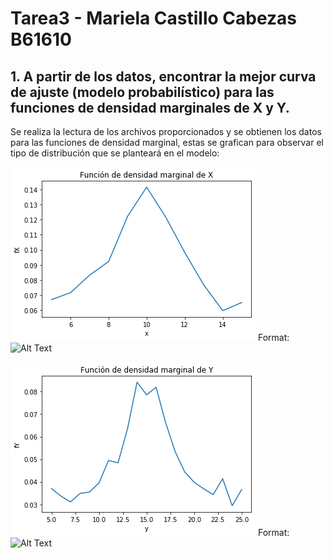 # Tarea3  - Mariela Castillo Cabezas B61610
## 1. A partir de los datos, encontrar la mejor curva de ajuste (modelo probabilístico) para las funciones de densidad marginales de X y Y.

Se realiza la lectura de los archivos proporcionados y se obtienen los datos para las funciones de densidad marginal, estas se grafican para observar el tipo de distribución que se planteará en el modelo:

![GitHub Logo](fX.png)
Format: ![Alt Text](url)

![GitHub Logo](fY.png)
Format: ![Alt Text](url)
